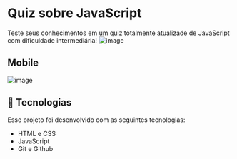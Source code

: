 # Quiz sobre JavaScript
Teste seus conhecimentos em um quiz totalmente atualizade de JavaScript com dificuldade intermediária!
![image](https://github.com/marostegaf/quiz-js/assets/103620713/207871ff-a4fc-434d-a559-137b979032a4)
## Mobile
![image](https://github.com/marostegaf/quiz-js/assets/103620713/056a43cc-a3e3-4936-a4f9-73a37c03e817)


## 🚀 Tecnologias

Esse projeto foi desenvolvido com as seguintes tecnologias:

- HTML e CSS
- JavaScript
- Git e Github
